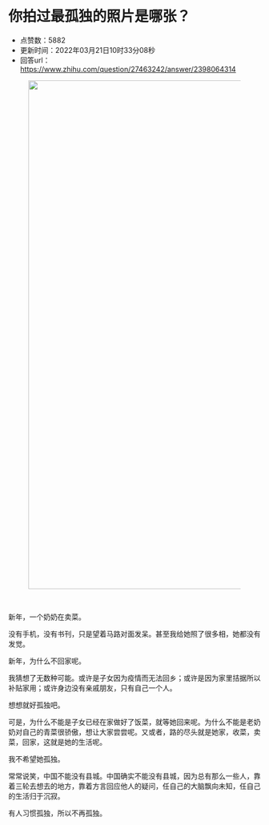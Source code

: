 # 你拍过最孤独的照片是哪张？
- 点赞数：5882
- 更新时间：2022年03月21日10时33分08秒
- 回答url：https://www.zhihu.com/question/27463242/answer/2398064314
<body>
 <p></p>
 <figure data-size="normal">
  <img src="https://picx.zhimg.com/50/v2-d332225030230e38cd6d61c7b94bf855_720w.jpg?source=1940ef5c" data-rawwidth="1016" data-rawheight="762" data-size="normal" data-original-token="v2-d332225030230e38cd6d61c7b94bf855" data-default-watermark-src="https://pica.zhimg.com/50/v2-b962035f0cc6d601d3f1825c0ecc9c70_720w.jpg?source=1940ef5c" class="origin_image zh-lightbox-thumb" width="1016" data-original="https://pic1.zhimg.com/v2-d332225030230e38cd6d61c7b94bf855_r.jpg?source=1940ef5c">
 </figure>
 <p class="ztext-empty-paragraph"><br></p>
 <p data-pid="UOtxroBs">新年，一个奶奶在卖菜。</p>
 <p data-pid="N8JMWdaK">没有手机，没有书刊，只是望着马路对面发呆。甚至我给她照了很多相，她都没有发觉。</p>
 <p data-pid="K5oFQHk-">新年，为什么不回家呢。</p>
 <p data-pid="xMUahhKT">我猜想了无数种可能。或许是子女因为疫情而无法回乡；或许是因为家里拮据所以补贴家用；或许身边没有亲戚朋友，只有自己一个人。</p>
 <p data-pid="INvRluAp">想想就好孤独吧。</p>
 <p data-pid="dSa1u9HX">可是，为什么不能是子女已经在家做好了饭菜，就等她回来呢。为什么不能是老奶奶对自己的青菜很骄傲，想让大家尝尝呢。又或者，路的尽头就是她家，收菜，卖菜，回家，这就是她的生活呢。</p>
 <p data-pid="3jtLPINZ">我不希望她孤独。</p>
 <p data-pid="vngzGgLv">常常说笑，中国不能没有县城。中国确实不能没有县城，因为总有那么一些人，靠着三轮去想去的地方，靠着方言回应他人的疑问，任自己的大脑飘向未知，任自己的生活归于沉寂。</p>
 <p data-pid="l8rku89s">有人习惯孤独，所以不再孤独。</p>
</body>